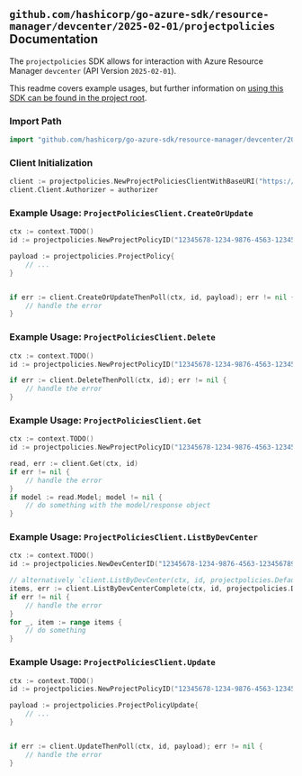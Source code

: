 
## `github.com/hashicorp/go-azure-sdk/resource-manager/devcenter/2025-02-01/projectpolicies` Documentation

The `projectpolicies` SDK allows for interaction with Azure Resource Manager `devcenter` (API Version `2025-02-01`).

This readme covers example usages, but further information on [using this SDK can be found in the project root](https://github.com/hashicorp/go-azure-sdk/tree/main/docs).

### Import Path

```go
import "github.com/hashicorp/go-azure-sdk/resource-manager/devcenter/2025-02-01/projectpolicies"
```


### Client Initialization

```go
client := projectpolicies.NewProjectPoliciesClientWithBaseURI("https://management.azure.com")
client.Client.Authorizer = authorizer
```


### Example Usage: `ProjectPoliciesClient.CreateOrUpdate`

```go
ctx := context.TODO()
id := projectpolicies.NewProjectPolicyID("12345678-1234-9876-4563-123456789012", "example-resource-group", "devCenterName", "projectPolicyName")

payload := projectpolicies.ProjectPolicy{
	// ...
}


if err := client.CreateOrUpdateThenPoll(ctx, id, payload); err != nil {
	// handle the error
}
```


### Example Usage: `ProjectPoliciesClient.Delete`

```go
ctx := context.TODO()
id := projectpolicies.NewProjectPolicyID("12345678-1234-9876-4563-123456789012", "example-resource-group", "devCenterName", "projectPolicyName")

if err := client.DeleteThenPoll(ctx, id); err != nil {
	// handle the error
}
```


### Example Usage: `ProjectPoliciesClient.Get`

```go
ctx := context.TODO()
id := projectpolicies.NewProjectPolicyID("12345678-1234-9876-4563-123456789012", "example-resource-group", "devCenterName", "projectPolicyName")

read, err := client.Get(ctx, id)
if err != nil {
	// handle the error
}
if model := read.Model; model != nil {
	// do something with the model/response object
}
```


### Example Usage: `ProjectPoliciesClient.ListByDevCenter`

```go
ctx := context.TODO()
id := projectpolicies.NewDevCenterID("12345678-1234-9876-4563-123456789012", "example-resource-group", "devCenterName")

// alternatively `client.ListByDevCenter(ctx, id, projectpolicies.DefaultListByDevCenterOperationOptions())` can be used to do batched pagination
items, err := client.ListByDevCenterComplete(ctx, id, projectpolicies.DefaultListByDevCenterOperationOptions())
if err != nil {
	// handle the error
}
for _, item := range items {
	// do something
}
```


### Example Usage: `ProjectPoliciesClient.Update`

```go
ctx := context.TODO()
id := projectpolicies.NewProjectPolicyID("12345678-1234-9876-4563-123456789012", "example-resource-group", "devCenterName", "projectPolicyName")

payload := projectpolicies.ProjectPolicyUpdate{
	// ...
}


if err := client.UpdateThenPoll(ctx, id, payload); err != nil {
	// handle the error
}
```
